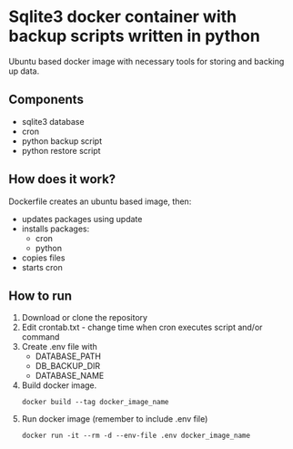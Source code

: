 # Sqlite3 docker container with backup scripts written in python

Ubuntu based docker image with necessary tools for storing and backing up data.

## Components
- sqlite3 database
- cron
- python backup script
- python restore script

## How does it work?

Dockerfile creates an ubuntu based image, then:
- updates packages using update
- installs packages:
    - cron
    - python
- copies files
- starts cron

## How to run
1. Download or clone the repository
2. Edit crontab.txt - change time when cron executes script and/or command
3. Create .env file with
    - DATABASE_PATH
    - DB_BACKUP_DIR
    - DATABASE_NAME
4. Build docker image. 
    ```
    docker build --tag docker_image_name
    ```
5. Run docker image (remember to include .env file)
    ```
    docker run -it --rm -d --env-file .env docker_image_name
    ```

